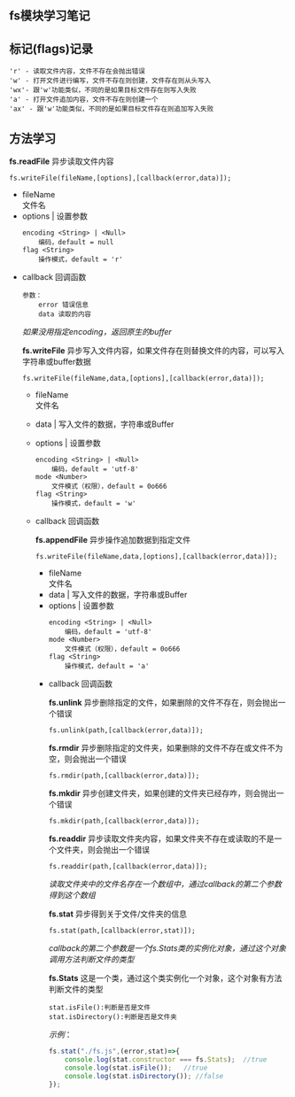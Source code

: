 fs模块学习笔记
-------------

## 标记(flags)记录

```
'r' - 读取文件内容，文件不存在会抛出错误
'w' - 打开文件进行编写，文件不存在则创建，文件存在则从头写入
'wx'- 跟'w'功能类似，不同的是如果目标文件存在则写入失败
'a' - 打开文件追加内容，文件不存在则创建一个
'ax' - 跟'w'功能类似，不同的是如果目标文件存在则追加写入失败
```

## 方法学习

**fs.readFile**
异步读取文件内容
```
fs.writeFile(fileName,[options],[callback(error,data)]);
```
- fileName  <String>  
    文件名
- options <Object> | <String>
    设置参数
    ```
    encoding <String> | <Null>
		编码，default = null
	flag <String>
		操作模式，default = 'r'
    ```
- callback 回调函数
    ```
    参数：
        error 错误信息
        data 读取的内容
    ```
*如果没用指定encoding，返回原生的buffer*

**fs.writeFile**
异步写入文件内容，如果文件存在则替换文件的内容，可以写入字符串或buffer数据
```
fs.writeFile(fileName,data,[options],[callback(error,data)]);
```
- fileName  <String>  
    文件名
 
- data <String> | <Buffer>
    写入文件的数据，字符串或Buffer
    
- options <Object> | <String>
    设置参数
	```
	encoding <String> | <Null>
		编码，default = 'utf-8'
	mode <Number>
		文件模式（权限），default = 0o666
	flag <String>
		操作模式，default = 'w'
	```
- callback <Function>
    回调函数


**fs.appendFile**
异步操作追加数据到指定文件
```
fs.writeFile(fileName,data,[options],[callback(error,data)]);
```
- fileName  <String>  
    文件名
- data <String> | <Buffer>
    写入文件的数据，字符串或Buffer
- options <Object> | <String>
    设置参数
	```
	encoding <String> | <Null>
		编码，default = 'utf-8'
	mode <Number>
		文件模式（权限），default = 0o666
	flag <String>
		操作模式，default = 'a'
	```
- callback <Function> 
    回调函数

**fs.unlink**
异步删除指定的文件，如果删除的文件不存在，则会抛出一个错误
```
fs.unlink(path,[callback(error,data)]);
```

**fs.rmdir**
异步删除指定的文件夹，如果删除的文件不存在或文件不为空，则会抛出一个错误
```
fs.rmdir(path,[callback(error,data)]);
```

**fs.mkdir**
异步创建文件夹，如果创建的文件夹已经存咋，则会抛出一个错误
```
fs.mkdir(path,[callback(error,data)]);
```

**fs.readdir**
异步读取文件夹内容，如果文件夹不存在或读取的不是一个文件夹，则会抛出一个错误
```
fs.readdir(path,[callback(error,data)]);
```
*读取文件夹中的文件名存在一个数组中，通过callback的第二个参数得到这个数组*

**fs.stat**
异步得到关于文件/文件夹的信息
```
fs.stat(path,[callback(error,stat)]);
```
*callback的第二个参数是一个fs.Stats类的实例化对象，通过这个对象调用方法判断文件的类型*

**fs.Stats**
这是一个类，通过这个类实例化一个对象，这个对象有方法判断文件的类型
```
stat.isFile():判断是否是文件
stat.isDirectory():判断是否是文件夹
```
*示例*：
```javascript
fs.stat("./fs.js",(error,stat)=>{
    console.log(stat.constructor === fs.Stats);  //true
    console.log(stat.isFile());   //true
    console.log(stat.isDirectory()); //false
});
```
